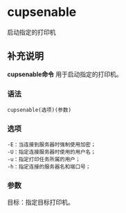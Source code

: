 cupsenable
===

启动指定的打印机

## 补充说明

**cupsenable命令** 用于启动指定的打印机。

###  语法

```shell
cupsenable(选项)(参数)
```

###  选项

```shell
-E：当连接到服务器时强制使用加密；
-U：指定连接服务器时使用的用户名；
-u：指定打印任务所属的用户；
-h：指定连接的服务器名和端口号；
```

###  参数

目标：指定目标打印机。


